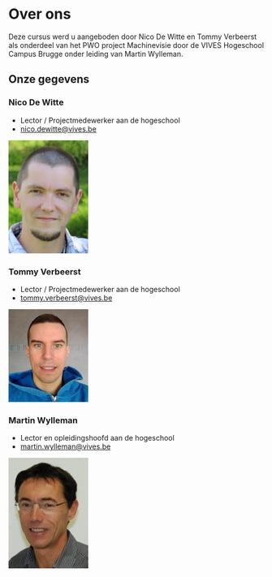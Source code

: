 # Over ons

Deze cursus werd u aangeboden door Nico De Witte en Tommy Verbeerst als onderdeel van het PWO project Machinevisie door de VIVES Hogeschool Campus Brugge onder leiding van Martin Wylleman.

## Onze gegevens

### Nico De Witte

* Lector / Projectmedewerker aan de hogeschool
* nico.dewitte@vives.be

![Nico De Witte](img/nico_de_witte.png)

### Tommy Verbeerst

* Lector / Projectmedewerker aan de hogeschool
* tommy.verbeerst@vives.be

![Tommy Verbeerst](img/tommy_verbeerst.png)

### Martin Wylleman

* Lector en opleidingshoofd aan de hogeschool
* martin.wylleman@vives.be

![Martin Wylleman](img/martin_wylleman.jpg)
